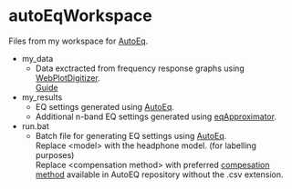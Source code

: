 # autoEqWorkspace
Files from my workspace for [AutoEq](https://github.com/jaakkopasanen/AutoEq).

- my_data
  - Data exctracted from frequency response graphs using [WebPlotDigitizer](https://apps.automeris.io/wpd/). </br>
    [Guide](https://medium.com/@jaakkopasanen/make-your-headphones-sound-supreme-1cbd567832a9)
- my_results
  - EQ settings generated using [AutoEq](https://github.com/jaakkopasanen/AutoEq).
  - Additional n-band EQ settings generated using [eqApproximator](https://github.com/Blah029/python/blob/main/misc/eqApproximator.py).
- run.bat
  - Batch file for generating EQ settings using [AutoEq](https://github.com/jaakkopasanen/AutoEq). </br>
    Replace \<model\> with the headphone model. (for labelling purposes) </br>
    Replace \<compensation method\> with preferred [compesation method](https://github.com/jaakkopasanen/AutoEq/tree/master/compensation) available in AutoEQ repository without the .csv extension.
